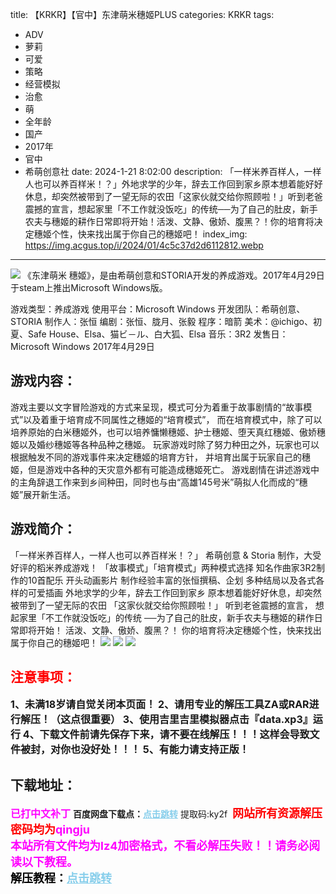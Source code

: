title: 【KRKR】【官中】东津萌米穗姬PLUS
categories: KRKR
tags:
- ADV
- 萝莉
- 可爱
- 策略
- 经营模拟
- 治愈
- 萌
- 全年龄
- 国产
- 2017年
- 官中
- 希萌创意社
date: 2024-1-21 8:02:00
description: 「一样米养百样人，一样人也可以养百样米！？」外地求学的少年，辞去工作回到家乡原本想着能好好休息，却突然被带到了一望无际的农田「这家伙就交给你照顾啦！」听到老爸震撼的宣言，想起家里「不工作就没饭吃」的传统──为了自己的肚皮，新手农夫与穗姬的耕作日常即将开始！活泼、文静、傲娇、腹黑？！你的培育将决定穗姬个性，快来找出属于你自己的穗姬吧！
index_img: https://img.acgus.top/i/2024/01/4c5c37d2d6112812.webp
---
![](https://img.acgus.top/i/2024/01/4c5c37d2d6112812.webp)
《东津萌米 穗姬》，是由希萌创意和STORIA开发的养成游戏。2017年4月29日于steam上推出Microsoft Windows版。

游戏类型：养成游戏
使用平台：Microsoft Windows
开发团队：希萌创意、STORIA
制作人：张恒
编剧：张恒、胧月、张毅
程序：暗箭
美术：@ichigo、初夏、Safe House、Elsa、猫ビ－ル、白大狐、Elsa
音乐：3R2
发售日：Microsoft Windows 2017年4月29日

## 游戏内容：
游戏主要以文字冒险游戏的方式来呈现，模式可分为着重于故事剧情的“故事模式”以及着重于培育成不同属性之穗姬的“培育模式”，
而在培育模式中，除了可以培养原始的白米穗姬外，也可以培养慵懒穗姬、护士穗姬、堕天真红穗姬、傲娇穗姬以及婚纱穗姬等各种品种之穗姬。
玩家游戏时除了努力种田之外，玩家也可以根据触发不同的游戏事件来决定穗姬的培育方针，
并培育出属于玩家自己的穗姬，但是游戏中各种的天灾意外都有可能造成穗姬死亡。
游戏剧情在讲述游戏中的主角辞退工作来到乡间种田，同时也与由“高雄145号米”萌拟人化而成的“穗姬”展开新生活。

## 游戏简介：
「一样米养百样人，一样人也可以养百样米！？」
希萌创意 & Storia 制作，大受好评的稻米养成游戏！
「故事模式」「培育模式」两种模式选择
知名作曲家3R2制作的10首配乐
开头动画影片
制作经验丰富的张恒撰稿、企划
多种结局以及各式各样的可爱插画
外地求学的少年，辞去工作回到家乡
原本想着能好好休息，却突然被带到了一望无际的农田
「这家伙就交给你照顾啦！」
听到老爸震撼的宣言，
想起家里「不工作就没饭吃」的传统
──为了自己的肚皮，新手农夫与穗姬的耕作日常即将开始！
活泼、文静、傲娇、腹黑？！
你的培育将决定穗姬个性，快来找出属于你自己的穗姬吧！
![](https://img.acgus.top/i/2024/01/3aea361b9c112825.webp)
![](https://img.acgus.top/i/2024/01/0a7412d998112820.webp)
![](https://img.acgus.top/i/2024/01/ad8b1abb58112816.webp)





## <font color=#FF0000 >注意事项：</font>
<font size=3><b>1、未满18岁请自觉关闭本页面！
2、请用专业的解压工具ZA或RAR进行解压！（这点很重要）
3、使用吉里吉里模拟器点击『data.xp3』运行
4、下载文件前请先保存下来，请不要在线解压！！！这样会导致文件被封，对你也没好处！！！
5、有能力请支持正版！</b></font>

## 下载地址：
<font color=#FF00FF size=3><b>已打中文补丁</b></font>
<b>百度网盘下载点：</b><a href="https://pan.baidu.com/s/1C5hd_bVQdYM7FdkOdElCxg?pwd=ky2f" style="color: #87CEEB;"><b>点击跳转</b></a> 提取码:ky2f
<a style="padding: 0" href="https://post.qingju.org/AD/"><img style="max-width:100%" src="https://img.acgus.top/i/2024/07/478f689b8021d8d499ab43d21acf137a.gif" alt=""></a>
<b><font color=#FF0000 size=4>网站所有资源解压密码均为</b></font><b><font color=#FF00FF size=4>qingju</font><font color=#FF0000 ></font></b><br><b><font color=#FF00FF size=4>本站所有文件均为lz4加密格式，不看必解压失败！！请务必阅读以下教程。</b></font><br><b><font color=#000 size=4>解压教程：</b><a href="https://post.qingju.org/tutorial/000/" style="color: #87CEEB;"><b>点击跳转</b></a>